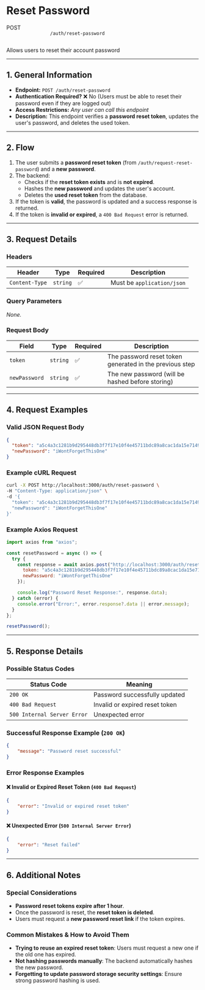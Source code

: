 # **Reset Password**  

<div class="route-container post">
    <div class="endpoint-main">
        <span class="endpoint-type">POST</span>
        <code class="endpoint-code">
                /auth/reset-password
        </code>
    </div>
    <p class="endpoint-description">Allows users to reset their account password</p>
</div>

---

## **1. General Information**
- **Endpoint:** `POST /auth/reset-password`
- **Authentication Required?** ❌ No (Users must be able to reset their password even if they are logged out)
- **Access Restrictions:** _Any user can call this endpoint_
- **Description:** This endpoint verifies a **password reset token**, updates the user's password, and deletes the used token.

---

## **2. Flow**
1. The user submits a **password reset token** (from `/auth/request-reset-password`) and a **new password**.
2. The backend:
   - Checks if the **reset token exists** and is **not expired**.
   - Hashes the **new password** and updates the user's account.
   - Deletes the **used reset token** from the database.
3. If the token is **valid**, the password is updated and a success response is returned.
4. If the token is **invalid or expired**, a `400 Bad Request` error is returned.

---

## **3. Request Details**
### **Headers**  
| Header          | Type    | Required | Description |
|---------------|---------|----------|------------|
| `Content-Type` | `string` | ✅ | Must be `application/json` |

### **Query Parameters**  
_None._

### **Request Body**  
| Field | Type | Required | Description |
|-------|------|----------|------------|
| `token` | `string` | ✅ | The password reset token generated in the previous step |
| `newPassword` | `string` | ✅ | The new password (will be hashed before storing) |

---

## **4. Request Examples**
### **Valid JSON Request Body**
```json
{
  "token": "a5c4a3c1281b9d295448db3f7f17e10f4e45711bdc89a8cac1da15e7149c9b04",
  "newPassword": "iWontForgetThisOne"
}
```

### **Example cURL Request**
```sh
curl -X POST http://localhost:3000/auth/reset-password \
-H "Content-Type: application/json" \
-d '{
  "token": "a5c4a3c1281b9d295448db3f7f17e10f4e45711bdc89a8cac1da15e7149c9b04",
  "newPassword": "iWontForgetThisOne"
}'
```

### **Example Axios Request**
```javascript
import axios from "axios";

const resetPassword = async () => {
  try {
    const response = await axios.post("http://localhost:3000/auth/reset-password", {
      token: "a5c4a3c1281b9d295448db3f7f17e10f4e45711bdc89a8cac1da15e7149c9b04",
      newPassword: "iWontForgetThisOne"
    });

    console.log("Password Reset Response:", response.data);
  } catch (error) {
    console.error("Error:", error.response?.data || error.message);
  }
};

resetPassword();
```

---

## **5. Response Details**
### **Possible Status Codes**
| Status Code | Meaning |
|-------------|---------|
| `200 OK` | Password successfully updated |
| `400 Bad Request` | Invalid or expired reset token |
| `500 Internal Server Error` | Unexpected error |

### **Successful Response Example (`200 OK`)**
```json
{
    "message": "Password reset successful"
}
```

### **Error Response Examples**
#### ❌ **Invalid or Expired Reset Token (`400 Bad Request`)**
```json
{
    "error": "Invalid or expired reset token"
}
```

#### ❌ **Unexpected Error (`500 Internal Server Error`)**
```json
{
    "error": "Reset failed"
}
```

---

## **6. Additional Notes**
### **Special Considerations**
- **Password reset tokens expire after 1 hour**.
- Once the password is reset, the **reset token is deleted**.
- Users must request a **new password reset link** if the token expires.

### **Common Mistakes & How to Avoid Them**
- **Trying to reuse an expired reset token**: Users must request a new one if the old one has expired.
- **Not hashing passwords manually**: The backend automatically hashes the new password.
- **Forgetting to update password storage security settings**: Ensure strong password hashing is used.

